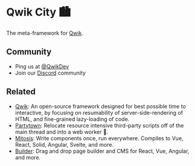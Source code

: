# Qwik City 🏙

The meta-framework for [Qwik](https://qwik.dev/).

## Community

- Ping us at [@QwikDev](https://twitter.com/QwikDev)
- Join our [Discord](https://qwik.dev/chat) community

## Related

- [Qwik](https://qwik.dev/): An open-source framework designed for best possible time to interactive, by focusing on resumability of server-side-rendering of HTML, and fine-grained lazy-loading of code.
- [Partytown](https://partytown.qwik.dev/): Relocate resource intensive third-party scripts off of the main thread and into a web worker 🎉.
- [Mitosis](https://github.com/BuilderIO/mitosis): Write components once, run everywhere. Compiles to Vue, React, Solid, Angular, Svelte, and more.
- [Builder](https://github.com/BuilderIO/builder): Drag and drop page builder and CMS for React, Vue, Angular, and more.
